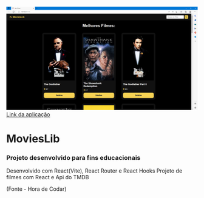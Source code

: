 ![Demo](./src/assets/movies.png)
[Link da aplicação](https://movieslib-seven.vercel.app/)
# MoviesLib

### Projeto desenvolvido para fins educacionais

Desenvolvido com React(Vite), React Router e React Hooks
Projeto de filmes com React e Api do TMDB

(Fonte - Hora de Codar)

